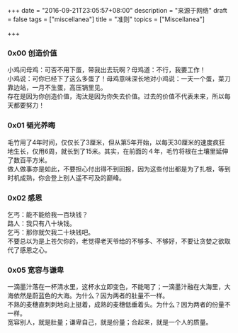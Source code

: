 +++
date = "2016-09-21T23:05:57+08:00"
description = "来源于网络"
draft = false
tags = ["miscellanea"]
title = "准则"
topics = ["Miscellanea"]

+++

### 0x00 创造价值
小鸡问母鸡：可否不用下蛋，带我出去玩啊？母鸡道：不行，我要工作！  
小鸡说：可你已经下了这么多蛋了！母鸡意味深长地对小鸡说：一天一个蛋，菜刀靠边站，一月不生蛋，高压锅里见。  
存在是因为你创造价值，淘汰是因为你失去价值。过去的价值不代表未来，所以每天都要努力！

### 0x01 韬光养晦
毛竹用了4年时间，仅仅长了3厘米，但从第5年开始，以每天30厘米的速度疯狂地生长，仅用6周，就长到了15米。其实，在前面的４年，毛竹将根在土壤里延伸了数百平方米。  
做人做事亦是如此，不要担心付出得不到回报，因为这些付出都是为了扎根，等到时机成熟，你会登上别人遥不可及的巅峰。

### 0x02 感恩
乞丐：能不能给我一百块钱？  
路人：我只有八十块钱。  
乞丐：那你就欠我二十块钱吧。  
不要总以为是上苍欠你的，老觉得老天爷给的不够多、不够好，不要让贪婪之欲取代了感恩之心。

### 0x05 宽容与谦卑
一滴墨汁落在一杯清水里，这杯水立即变色，不能喝了；一滴墨汁融在大海里，大海依然是蔚蓝色的大海。为什么？因为两者的肚量不一样。  
不熟的麦穗直刺刺地向上挺着，成熟的麦穗低垂着头。为什么？因为两者的份量不一样。  
宽容别人，就是肚量；谦卑自己，就是份量；合起来，就是一个人的质量。